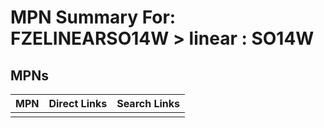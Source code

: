 



# MPN Summary For: FZELINEARSO14W > linear : SO14W

## MPNs
  

|MPN|Direct Links|Search Links|
| :--- | :--- | :--- |
||||
